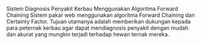 Sistem Diagnosis Penyakit Kerbau Menggunakan Algoritma Forward Chaining
Sistem pakar web menggunakan algoritma Forward Chaining dan Certainty Factor. Tujuan utamanya adalah memberikan dukungan kepada para peternak kerbau agar dapat mendiagnosis penyakit dengan mudah dan akurat yang mungkin terjadi terhadap hewan ternak mereka.
